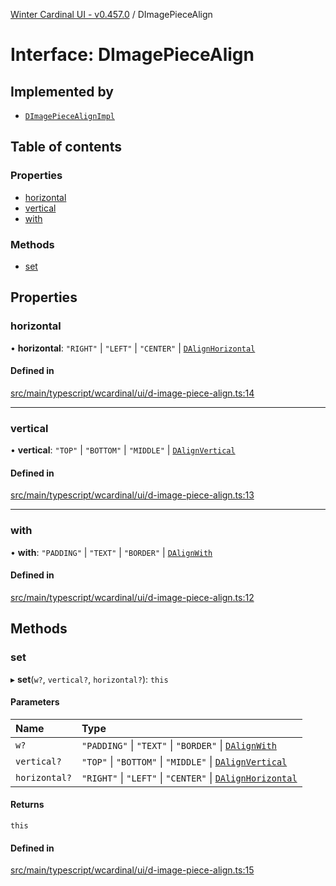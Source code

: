 [Winter Cardinal UI - v0.457.0](../index.md) / DImagePieceAlign

# Interface: DImagePieceAlign

## Implemented by

- [`DImagePieceAlignImpl`](../classes/DImagePieceAlignImpl.md)

## Table of contents

### Properties

- [horizontal](DImagePieceAlign.md#horizontal)
- [vertical](DImagePieceAlign.md#vertical)
- [with](DImagePieceAlign.md#with)

### Methods

- [set](DImagePieceAlign.md#set)

## Properties

### horizontal

• **horizontal**: ``"RIGHT"`` \| ``"LEFT"`` \| ``"CENTER"`` \| [`DAlignHorizontal`](../index.md#dalignhorizontal)

#### Defined in

[src/main/typescript/wcardinal/ui/d-image-piece-align.ts:14](https://github.com/winter-cardinal/winter-cardinal-ui/blob/v0.457.0/src/main/typescript/wcardinal/ui/d-image-piece-align.ts#L14)

___

### vertical

• **vertical**: ``"TOP"`` \| ``"BOTTOM"`` \| ``"MIDDLE"`` \| [`DAlignVertical`](../index.md#dalignvertical)

#### Defined in

[src/main/typescript/wcardinal/ui/d-image-piece-align.ts:13](https://github.com/winter-cardinal/winter-cardinal-ui/blob/v0.457.0/src/main/typescript/wcardinal/ui/d-image-piece-align.ts#L13)

___

### with

• **with**: ``"PADDING"`` \| ``"TEXT"`` \| ``"BORDER"`` \| [`DAlignWith`](../index.md#dalignwith)

#### Defined in

[src/main/typescript/wcardinal/ui/d-image-piece-align.ts:12](https://github.com/winter-cardinal/winter-cardinal-ui/blob/v0.457.0/src/main/typescript/wcardinal/ui/d-image-piece-align.ts#L12)

## Methods

### set

▸ **set**(`w?`, `vertical?`, `horizontal?`): `this`

#### Parameters

| Name | Type |
| :------ | :------ |
| `w?` | ``"PADDING"`` \| ``"TEXT"`` \| ``"BORDER"`` \| [`DAlignWith`](../index.md#dalignwith) |
| `vertical?` | ``"TOP"`` \| ``"BOTTOM"`` \| ``"MIDDLE"`` \| [`DAlignVertical`](../index.md#dalignvertical) |
| `horizontal?` | ``"RIGHT"`` \| ``"LEFT"`` \| ``"CENTER"`` \| [`DAlignHorizontal`](../index.md#dalignhorizontal) |

#### Returns

`this`

#### Defined in

[src/main/typescript/wcardinal/ui/d-image-piece-align.ts:15](https://github.com/winter-cardinal/winter-cardinal-ui/blob/v0.457.0/src/main/typescript/wcardinal/ui/d-image-piece-align.ts#L15)
